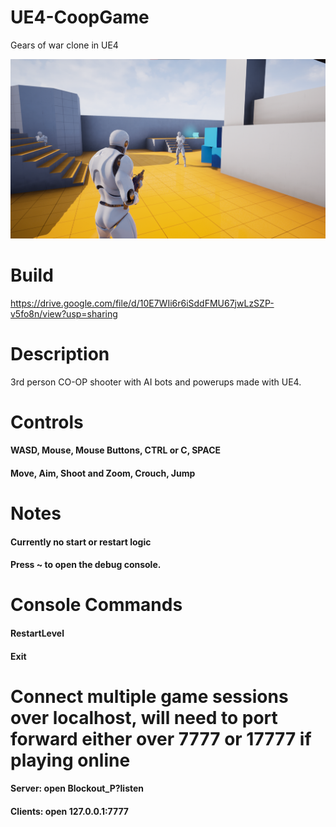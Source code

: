 # UE4-CoopGame
Gears of war clone in UE4

![alt text](demo.png)

# Build
https://drive.google.com/file/d/10E7WIi6r6iSddFMU67jwLzSZP-v5fo8n/view?usp=sharing

# Description
3rd person CO-OP shooter with AI bots and powerups made with UE4.

# Controls
#### WASD, Mouse, Mouse Buttons, CTRL or C, SPACE
#### Move, Aim, Shoot and Zoom, Crouch, Jump

# Notes
#### Currently no start or restart logic 
#### Press ~ to open the debug console.

# Console Commands
#### RestartLevel
#### Exit

# Connect multiple game sessions over localhost, will need to port forward either over 7777 or 17777 if playing online
#### Server: open Blockout_P?listen
#### Clients: open 127.0.0.1:7777
